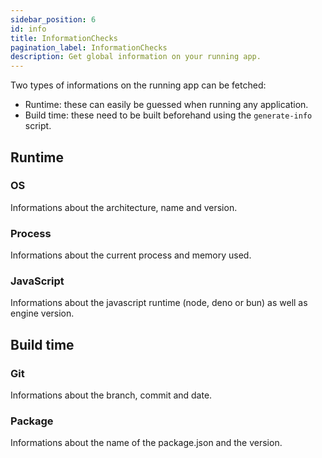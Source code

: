 ```yaml
---
sidebar_position: 6
id: info
title: InformationChecks
pagination_label: InformationChecks
description: Get global information on your running app.
---
```


Two types of informations on the running app can be fetched:
- Runtime: these can easily be guessed when running any application.
- Build time: these need to be built beforehand using the `generate-info` script.


## Runtime

### OS
Informations about the architecture, name and version.

### Process
Informations about the current process and memory used.

### JavaScript
Informations about the javascript runtime (node, deno or bun) as well as engine version.

## Build time

### Git
Informations about the branch, commit and date.

### Package
Informations about the name of the package.json and the version.
